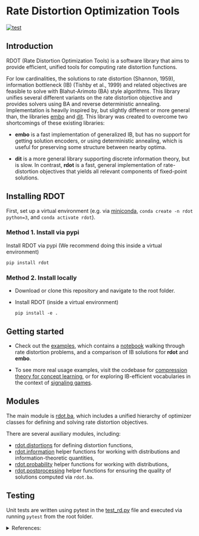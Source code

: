 # Rate Distortion Optimization Tools

[![test](https://github.com/nathimel/rdot/actions/workflows/test.yml/badge.svg)](https://github.com/nathimel/rdot/actions/workflows/test.yml)

## Introduction

RDOT (Rate Distortion Optimization Tools) is a software library that aims to provide efficient, unified tools for computing rate distortion functions.

For low cardinalities, the solutions to rate distortion (Shannon, 1959), information bottleneck (IB) (Tishby et al., 1999) and related objectives are feasible to solve with Blahut-Arimoto (BA) style algorithms. This library unifies several different variants on the rate distortion objective and provides solvers using BA and reverse deterministic annealing. Implementation is heavily inspired by, but slightly different or more general than, the libraries [embo](https://pypi.org/project/embo/) and [dit](https://dit.readthedocs.io/en/latest/). This library was created to overcome two shortcomings of these existing libraries:

- **embo** is a fast implementation of generalized IB, but has no support for getting solution encoders, or using deterministic annealing, which is useful for preserving some structure between nearby optima.

- **dit** is a more general library supporting discrete information theory, but is slow.
In contrast, **rdot** is a fast, general implementation of rate-distortion objectives that yields all relevant components of fixed-point solutions.

## Installing RDOT

First, set up a virtual environment (e.g. via [miniconda](https://docs.conda.io/en/latest/miniconda.html), `conda create -n rdot python=3`, and `conda activate rdot`).

### Method 1. Install via pypi

Install RDOT via pypi (We recommend doing this inside a virtual environment)

`pip install rdot`

### Method 2. Install locally

- Download or clone this repository and navigate to the root folder.

- Install RDOT (inside a virtual environment)

    `pip install -e .`

## Getting started

- Check out the [examples](src/examples), which contains a [notebook](src/examples/test_visualizations.ipynb) walking through rate distortion problems, and a comparison of IB solutions for **rdot** and **embo**.

- To see more real usage examples, visit the codebase for [compression theory for concept learning](https://github.com/nathimel/compression-theory-concept-learning), or for exploring IB-efficient vocabularies in the context of [signaling games](https://github.com/nathimel/ibsg).

## Modules

The main module is [rdot.ba](src/rdot/ba.py), which includes a unified hierarchy of optimizer classes for defining and solving rate distortion objectives.

There are several auxiliary modules, including:

- [rdot.distortions](src/rdot/distortions.py) for defining distortion functions,
- [rdot.information](src/rdot/information.py) helper functions for working with distributions and information-theoretic quantities,
- [rdot.probability](src/rdot/probability.py) helper functions for working with distributions,
- [rdot.postprocessing](src/rdot/postprocessing.py) helper functions for ensuring the quality of solutions computed via `rdot.ba`.

## Testing

Unit tests are written using pytest in the [test_rd.py](src/tests/test_rd.py) file and executed via running `pytest` from the root folder.

<details>

<summary>References:</summary>

> Shannon, C.E. (1959). Coding theorems for a discrete source with a fidelity criterion. Institute of Radio Engineers,
National Convention Record 4:142–163.

> Tishby, N., Pereira F.C., & Bialek, W. (1999). The information bottleneck method. *Proceedings of the 37th Annual Allerton Conference on Communication, Control and Computing*, eds Hajek B, Sreenivas RS (Univ of Illinois, Urbana, IL), pp 368– 377.

</details>
